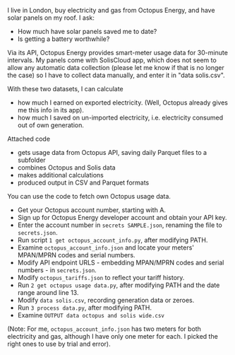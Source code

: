 I live in London, buy electricity and gas from Octopus Energy, and have solar panels on my roof.
I ask:
* How much have solar panels saved me to date?
* Is getting a battery worthwhile?

Via its API, Octopus Energy provides smart-meter usage data for 30-minute intervals. My panels
come with SolisCloud app, which does not seem to allow any automatic data collection (please
let me know if that is no longer the case) so I have to collect data manually, and enter it in "data solis.csv".

With these two datasets, I can calculate 
* how much I earned on exported electricity. (Well, Octopus already gives me this info in its app).
* how much I saved on un-imported electricity, i.e. electricity consumed out of own generation.   

Attached code 
* gets usage data from Octopus API, saving daily Parquet files to a subfolder
* combines Octopus and Solis data
* makes additional calculations
* produced output in CSV and Parquet formats 

You can use the code to fetch own Octopus usage data. 
* Get your Octopus account number, starting with A. 
* Sign up for Octopus Energy developer account and obtain your API key.
* Enter the account number in `secrets SAMPLE.json`, renaming the file to `secrets.json`.
* Run script `1 get octopus_account_info.py`, after modifying PATH.
* Examine `octopus_account_info.json` and locate your meters' MPAN/MPRN codes and serial numbers.
* Modify API endpoint URLS - embedding MPAN/MPRN codes and serial numbers - in `secrets.json`.   
* Modify `octopus_tariffs.json` to reflect your tariff history. 
* Run `2 get octopus usage data.py`, after modifying PATH and the date range around line 13.
* Modify `data solis.csv`, recording generation data or zeroes.
* Run `3 process data.py`, after modifying PATH.
* Examine `OUTPUT data octopus and solis wide.csv`

(Note: For me, `octopus_account_info.json` has two meters for both electricity and gas, although I have only one meter for each. I picked the right ones to use by trial and error).
